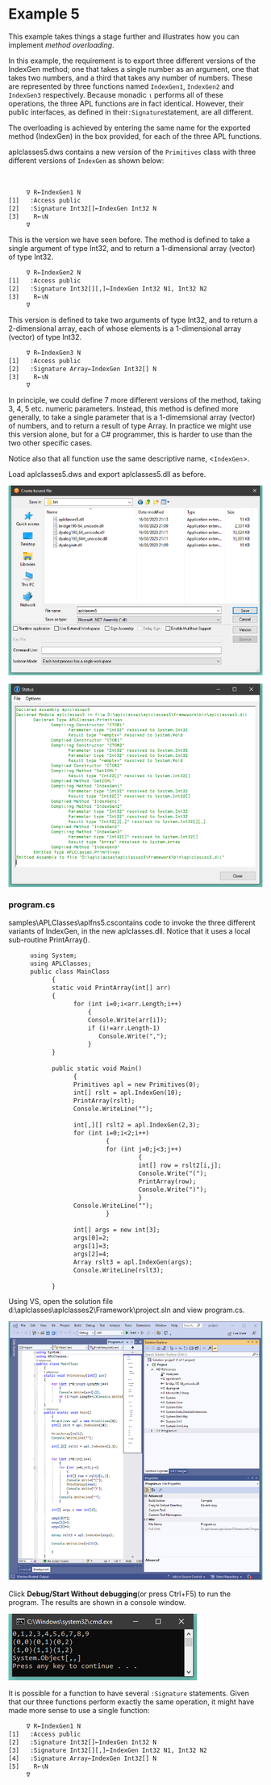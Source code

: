 # Example 5

This example takes things a stage further and illustrates how you can implement *method overloading*.

In this example, the requirement is to export three different versions of the IndexGen method; one that takes a single number as an argument, one that takes two numbers, and a third that takes any number of numbers. These are represented by three functions named `IndexGen1`, `IndexGen2` and `IndexGen3` respectively. Because monadic `⍳` performs all of these operations, the three APL functions are in fact identical. However, their public interfaces, as defined in their`:Signature`statement, are all different.

The overloading is achieved by entering the same name for the exported method (IndexGen) in the box provided, for each of the three APL functions.

aplclasses5.dws contains a new version of the `Primitives` class with three different versions of `IndexGen` as shown below:
```apl

 
     ∇ R←IndexGen1 N
[1]   :Access public
[2]   :Signature Int32[]←IndexGen Int32 N
[3]    R←⍳N
     ∇
```

This is the version we have seen before. The method is defined to take a single argument of type Int32, and to return a 1-dimensional array (vector) of type Int32.
```apl
     ∇ R←IndexGen2 N
[1]   :Access public
[2]   :Signature Int32[][,]←IndexGen Int32 N1, Int32 N2
[3]    R←⍳N
     ∇
```

This version is defined to take two arguments of type Int32, and to return a 2-dimensional array, each of whose elements is a 1-dimensional array (vector) of type Int32.
```apl
     ∇ R←IndexGen3 N
[1]   :Access public
[2]   :Signature Array←IndexGen Int32[] N
[3]    R←⍳N
     ∇
```

In principle, we could define 7 more different versions of the method, taking 3, 4, 5 etc. numeric parameters. Instead, this method is defined more generally, to take a single parameter that is a 1-dimemsional array (vector) of numbers, and to return a result of type Array. In practice we might use this version alone, but for a C# programmer, this is harder to use than the two other specific cases.

Notice also that all function use the same descriptive name, <`IndexGen`>.

Load aplclasses5.dws and export aplclasses5.dll as before.

![aplclasses5_1](../img/aplclasses5-1.png)

![aplclasses5_2](../img/aplclasses5-2.png)

### program.cs

samples\APLClasses\aplfns5.cscontains code to invoke the three different variants of IndexGen, in the new aplclasses.dll. Notice that it uses a local sub-routine PrintArray().
```apl
      using System;
      using APLClasses;
      public class MainClass
            {
            static void PrintArray(int[] arr)
            {
                  for (int i=0;i<arr.Length;i++)
                      {
                      Console.Write(arr[i]);
                      if (i!=arr.Length-1)
                         Console.Write(",");
                      }
            }
            
            public static void Main()
                  {
                  Primitives apl = new Primitives(0);
                  int[] rslt = apl.IndexGen(10);
                  PrintArray(rslt);
                  Console.WriteLine("");

                  int[,][] rslt2 = apl.IndexGen(2,3);
                  for (int i=0;i<2;i++)
                           {
                           for (int j=0;j<3;j++)
                                    {
                                    int[] row = rslt2[i,j];
                                    Console.Write("(");
                                    PrintArray(row);
                                    Console.Write(")");
                                    }
                  Console.WriteLine("");
                           }

                  int[] args = new int[3];
                  args[0]=2;
                  args[1]=3;
                  args[2]=4;
                  Array rslt3 = apl.IndexGen(args);
                  Console.WriteLine(rslt3);

            }

```

Using VS, open the solution file d:\aplclasses\aplclasses2\Framework\project.sln and view program.cs.

![aplclasses5_3](../img/aplclasses5-3.png)

Click **Debug/Start Without debugging**(or press Ctrl+F5) to run the program. The results are shown in a console window.

![aplclasses5_4](../img/aplclasses5-4.png)

It is possible for a function to have several `:Signature` statements. Given that our three functions perform exactly the same operation, it might have made more sense to use a single function:
```apl
     ∇ R←IndexGen1 N
[1]   :Access public
[2]   :Signature Int32[]←IndexGen Int32 N
[3]   :Signature Int32[][,]←IndexGen Int32 N1, Int32 N2
[4]   :Signature Array←IndexGen Int32[] N
[5]    R←⍳N
     ∇
```
